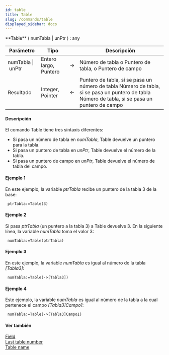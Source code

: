 ```yaml
---
id: table
title: Table
slug: /commands/table
displayed_sidebar: docs
---
```


<!--REF #_command_.Table.Syntax-->**Table** ( numTabla | unPtr ) : any<!-- END REF-->
<!--REF #_command_.Table.Params-->
| Parámetro | Tipo |  | Descripción |
| --- | --- | --- | --- |
| numTabla &#124; unPtr | Entero largo, Puntero | &#8594;  | Número de tabla o Puntero de tabla, o Puntero de campo |
| Resultado | Integer, Pointer | &#8592; | Puntero de tabla, si se pasa un número de tabla Número de tabla, si se pasa un puntero de tabla Número de tabla, si se pasa un puntero de campo |

<!-- END REF-->

#### Descripción 

<!--REF #_command_.Table.Summary-->El comando Table tiene tres sintaxis diferentes: 

* Si pasa un número de tabla en *numTabla*, Table devuelve un puntero para la tabla.<!-- END REF-->
* Si pasa un puntero de tabla en *unPtr*, Table devuelve el número de la tabla.
* Si pasa un puntero de campo en *unPtr*, Table devuelve el número de tabla del campo.

#### Ejemplo 1 

En este ejemplo, la variable *ptrTabla* recibe un puntero de la tabla 3 de la base:

```4d
 ptrTabla:=Table(3)
```

#### Ejemplo 2 

Si pasa *ptrTabla* (un puntero a la tabla 3) a Table devuelve 3\. En la siguiente línea, la variable *numTabla* toma el valor 3:

```4d
 numTabla:=Table(ptrTabla)
```

#### Ejemplo 3 

En este ejemplo, la variable *numTabla* es igual al número de la tabla *\[Tabla3\]*: 

```4d
 numTabla:=Table(->[Tabla3])
```

#### Ejemplo 4 

Este ejemplo, la variable *numTabla* es igual al número de la tabla a la cual pertenece el campo *\[Tabla3\]Campo1*:

```4d
 numTabla:=Table(->[Tabla3]Campo1)
```

#### Ver también 

[Field](field.md)  
[Last table number](last-table-number.md)  
[Table name](table-name.md)  